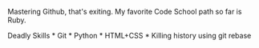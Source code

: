 Mastering Github, that's exiting.
My favorite Code School path so far is Ruby.

Deadly Skills
    * Git
    * Python
    * HTML+CSS
    * Killing history using git rebase
